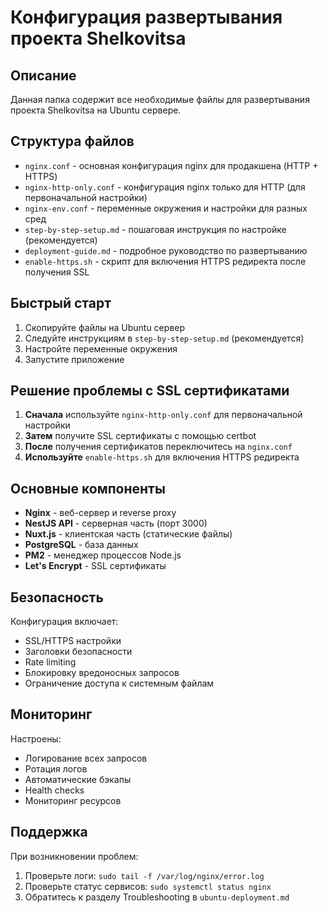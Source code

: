 # Конфигурация развертывания проекта Shelkovitsa

## Описание

Данная папка содержит все необходимые файлы для развертывания проекта Shelkovitsa на Ubuntu сервере.

## Структура файлов

- `nginx.conf` - основная конфигурация nginx для продакшена (HTTP + HTTPS)
- `nginx-http-only.conf` - конфигурация nginx только для HTTP (для первоначальной настройки)
- `nginx-env.conf` - переменные окружения и настройки для разных сред
- `step-by-step-setup.md` - пошаговая инструкция по настройке (рекомендуется)
- `deployment-guide.md` - подробное руководство по развертыванию
- `enable-https.sh` - скрипт для включения HTTPS редиректа после получения SSL

## Быстрый старт

1. Скопируйте файлы на Ubuntu сервер
2. Следуйте инструкциям в `step-by-step-setup.md` (рекомендуется)
3. Настройте переменные окружения
4. Запустите приложение

## Решение проблемы с SSL сертификатами

1. **Сначала** используйте `nginx-http-only.conf` для первоначальной настройки
2. **Затем** получите SSL сертификаты с помощью certbot
3. **После** получения сертификатов переключитесь на `nginx.conf`
4. **Используйте** `enable-https.sh` для включения HTTPS редиректа

## Основные компоненты

- **Nginx** - веб-сервер и reverse proxy
- **NestJS API** - серверная часть (порт 3000)
- **Nuxt.js** - клиентская часть (статические файлы)
- **PostgreSQL** - база данных
- **PM2** - менеджер процессов Node.js
- **Let's Encrypt** - SSL сертификаты

## Безопасность

Конфигурация включает:
- SSL/HTTPS настройки
- Заголовки безопасности
- Rate limiting
- Блокировку вредоносных запросов
- Ограничение доступа к системным файлам

## Мониторинг

Настроены:
- Логирование всех запросов
- Ротация логов
- Автоматические бэкапы
- Health checks
- Мониторинг ресурсов

## Поддержка

При возникновении проблем:
1. Проверьте логи: `sudo tail -f /var/log/nginx/error.log`
2. Проверьте статус сервисов: `sudo systemctl status nginx`
3. Обратитесь к разделу Troubleshooting в `ubuntu-deployment.md`
